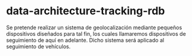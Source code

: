 # data-architecture-tracking-rdb
Se pretende realizar un sistema de geolocalización mediante pequeños dispositivos diseñados para tal fin, los cuales llamaremos dispositivos de seguimiento de aquí en adelante. Dicho sistema será aplicado al seguimiento de vehículos.
